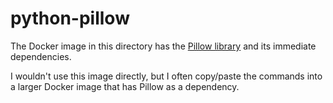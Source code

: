 # python-pillow

The Docker image in this directory has the [Pillow library][pillow] and its immediate dependencies.

I wouldn't use this image directly, but I often copy/paste the commands into a larger Docker image that has Pillow as a dependency.

[pillow]: https://pypi.org/project/Pillow/
